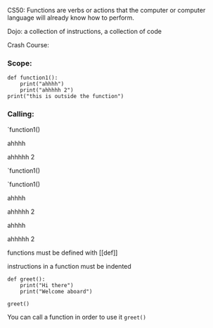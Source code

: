 CS50: Functions are verbs or actions that the computer or computer language will already know how to perform.

Dojo: a collection of instructions, a collection of code

Crash Course: 

### Scope:

```
def function1():
    print("ahhhh")
    print("ahhhhh 2")
print("this is outside the function")
```

### Calling:

`function1()

ahhhh

ahhhhh 2

`function1()

`function1()

ahhhh

ahhhhh 2

ahhhh

ahhhhh 2


functions must be defined with [[def]]

instructions in a function must be indented

```
def greet():
	print("Hi there")
	print("Welcome aboard")

greet()
```

You can call a function in order to use it
`greet()`

